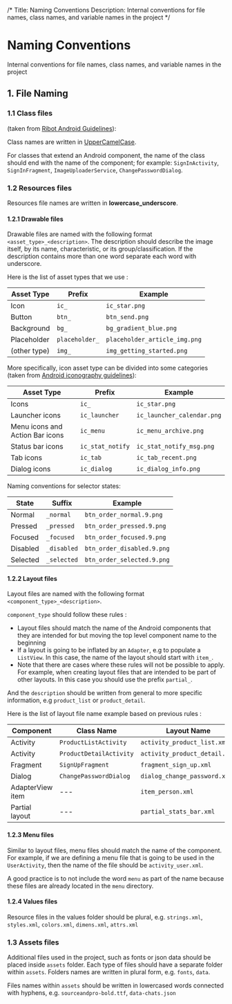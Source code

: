 /*
Title: Naming Conventions
Description: Internal conventions for file names, class names, and variable names in the project
*/

# Naming Conventions
Internal conventions for file names, class names, and variable names in the project
  
## 1. File Naming

### 1.1 Class files

(taken from [Ribot Android Guidelines](https://github.com/ribot/android-guidelines/blob/master/project_and_code_guidelines.md)):

Class names are written in [UpperCamelCase](http://en.wikipedia.org/wiki/CamelCase).

For classes that extend an Android component, the name of the class should end with the name of the component; for example: `SignInActivity`, `SignInFragment`, `ImageUploaderService`, `ChangePasswordDialog`.

### 1.2 Resources files

Resources file names are written in __lowercase_underscore__.
  
#### 1.2.1 Drawable files
Drawable files are named with the following format `<asset_type>_<description>`. The description should describe the image itself, by its name, characteristic, or its group/classification. If the description contains more than one word separate each word with underscore.

Here is the list of asset types that we use :

| Asset Type    | Prefix             |	Example                      |
|---------------| -------------------|-------------------------------|
| Icon          | `ic_`	             | `ic_star.png`                 |
| Button        | `btn_`	         | `btn_send.png`                |
| Background    | `bg_`	             | `bg_gradient_blue.png`        |
| Placeholder   | `placeholder_`     | `placeholder_article_img.png` |
| (other type)  | `img_`             | `img_getting_started.png`     |

More specifically, icon asset type can be divided into some categories (taken from [Android iconography guidelines](http://developer.android.com/design/style/iconography.html)):

| Asset Type                      | Prefix             | Example                      |
| --------------------------------| ----------------   | ---------------------------- |
| Icons                           | `ic_`              | `ic_star.png`                |
| Launcher icons                  | `ic_launcher`      | `ic_launcher_calendar.png`   |
| Menu icons and Action Bar icons | `ic_menu`          | `ic_menu_archive.png`        |
| Status bar icons                | `ic_stat_notify`   | `ic_stat_notify_msg.png`     |
| Tab icons                       | `ic_tab`           | `ic_tab_recent.png`          |
| Dialog icons                    | `ic_dialog`        | `ic_dialog_info.png`         |

Naming conventions for selector states:

| State	       | Suffix          | Example                     |
|--------------|-----------------|-----------------------------|
| Normal       | `_normal`       | `btn_order_normal.9.png`    |
| Pressed      | `_pressed`      | `btn_order_pressed.9.png`   |
| Focused      | `_focused`      | `btn_order_focused.9.png`   |
| Disabled     | `_disabled`     | `btn_order_disabled.9.png`  |
| Selected     | `_selected`     | `btn_order_selected.9.png`  |

#### 1.2.2 Layout files

Layout files are named with the following format `<component_type>_<description>`. 

`component_type` should follow these rules :
* Layout files should match the name of the Android components that they are intended for but moving the top level component name to the beginning
* If a layout is going to be inflated by an `Adapter`, e.g to populate a `ListView`. In this case, the name of the layout should start with `item_`.
* Note that there are cases where these rules will not be possible to apply. For example, when creating layout files that are intended to be part of other layouts. In this case you should use the prefix `partial_`.

And the `description` should be written from general to more specific information, e.g `product_list` or `product_detail`.

Here is the list of layout file name example based on previous rules :

| Component        | Class Name              | Layout Name                   |
| ---------------- | ----------------------- | ----------------------------- |
| Activity         | `ProductListActivity`   | `activity_product_list.xml`   |
| Activity         | `ProductDetailActivity` | `activity_product_detail.xml` |
| Fragment         | `SignUpFragment`        | `fragment_sign_up.xml`        |
| Dialog           | `ChangePasswordDialog`  | `dialog_change_password.xml`  |
| AdapterView item | ---                     | `item_person.xml`             |
| Partial layout   | ---                     | `partial_stats_bar.xml`       |

#### 1.2.3 Menu files

Similar to layout files, menu files should match the name of the component. For example, if we are defining a menu file that is going to be used in the `UserActivity`, then the name of the file should be `activity_user.xml`.

A good practice is to not include the word `menu` as part of the name because these files are already located in the `menu` directory.

#### 1.2.4 Values files

Resource files in the values folder should be plural, e.g. `strings.xml`, `styles.xml`, `colors.xml`, `dimens.xml`, `attrs.xml`

### 1.3 Assets files

Additional files used in the project, such as fonts or json data should be placed inside `assets` folder. Each type of files should have a separate folder within `assets`. Folders names are written in plural form, e.g. `fonts`, `data`.

Files names within `assets` should be written in lowercased words connected with hyphens, e.g. `sourceandpro-bold.ttf`, `data-chats.json`